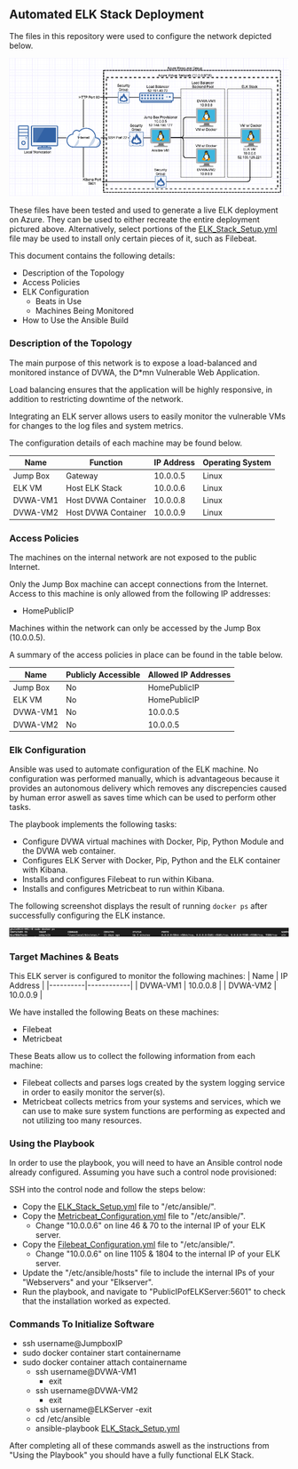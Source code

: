 ## Automated ELK Stack Deployment

The files in this repository were used to configure the network depicted below.

![Network Diagram](/Resources/Images/ELK_Stack_Network_Diagram.png?raw=true)

These files have been tested and used to generate a live ELK deployment on Azure. They can be used to either recreate the entire deployment pictured above. Alternatively, select portions of the [ELK_Stack_Setup.yml](/Resources/Scripts/ELK_Stack_Setup.yml ':include :type=code') file may be used to install only certain pieces of it, such as Filebeat.

This document contains the following details:
- Description of the Topology
- Access Policies
- ELK Configuration
  - Beats in Use
  - Machines Being Monitored
- How to Use the Ansible Build


### Description of the Topology

The main purpose of this network is to expose a load-balanced and monitored instance of DVWA, the D*mn Vulnerable Web Application.

Load balancing ensures that the application will be highly responsive, in addition to restricting downtime of the network.

Integrating an ELK server allows users to easily monitor the vulnerable VMs for changes to the log files and system metrics.

The configuration details of each machine may be found below.

| Name     | Function            | IP Address | Operating System |
|----------|---------------------|------------|------------------|
| Jump Box | Gateway             | 10.0.0.5   | Linux            |
| ELK VM   | Host ELK Stack      | 10.0.0.6   | Linux            |
| DVWA-VM1 | Host DVWA Container | 10.0.0.8   | Linux            |
| DVWA-VM2 | Host DVWA Container | 10.0.0.9   | Linux            |

### Access Policies

The machines on the internal network are not exposed to the public Internet. 

Only the Jump Box machine can accept connections from the Internet. Access to this machine is only allowed from the following IP addresses:
- HomePublicIP

Machines within the network can only be accessed by the Jump Box (10.0.0.5).

A summary of the access policies in place can be found in the table below.

| Name     | Publicly Accessible | Allowed IP Addresses |
|----------|---------------------|----------------------|
| Jump Box | No                  | HomePublicIP         |
| ELK VM   | No                  | HomePublicIP         |
| DVWA-VM1 | No                  | 10.0.0.5             |
| DVWA-VM2 | No                  | 10.0.0.5             |

### Elk Configuration

Ansible was used to automate configuration of the ELK machine. No configuration was performed manually, which is advantageous because it provides an autonomous delivery which removes any discrepencies caused by human error aswell as saves time which can be used to perform other tasks.

The playbook implements the following tasks:
- Configure DVWA virtual machines with Docker, Pip, Python Module and the DVWA web container.
- Configures ELK Server with Docker, Pip, Python and the ELK container with Kibana.
- Installs and configures Filebeat to run within Kibana.
- Installs and configures Metricbeat to run within Kibana. 

The following screenshot displays the result of running `docker ps` after successfully configuring the ELK instance.

![ELK Command](/Resources/Images/ELK_PS_CMD.png?raw=true)

### Target Machines & Beats
This ELK server is configured to monitor the following machines:
| Name     | IP Address |
|----------|------------|
| DVWA-VM1 | 10.0.0.8   |
| DVWA-VM2 | 10.0.0.9   |

We have installed the following Beats on these machines:
- Filebeat
- Metricbeat

These Beats allow us to collect the following information from each machine:
- Filebeat collects and parses logs created by the system logging service in order to easily monitor the server(s).
- Metricbeat collects metrics from your systems and services, which we can use to make sure system functions are performing as expected and not utilizing too many resources.

### Using the Playbook
In order to use the playbook, you will need to have an Ansible control node already configured. Assuming you have such a control node provisioned: 

SSH into the control node and follow the steps below:
- Copy the [ELK_Stack_Setup.yml](/Resources/Scripts/ELK_Stack_Setup.yml ':include :type=code') file to "/etc/ansible/".
- Copy the [Metricbeat_Configuration.yml](/Resources/Scripts/Metricbeat_Configuration.yml ':include :type=code') file to "/etc/ansible/".
  - Change "10.0.0.6" on line 46 & 70 to the internal IP of your ELK server.
- Copy the [Filebeat_Configuration.yml](/Resources/Scripts/Filebeat_Configuration.yml ':include :type=code') file to "/etc/ansible/".
  - Change "10.0.0.6" on line 1105 & 1804 to the internal IP of your ELK server.
- Update the "/etc/ansible/hosts" file to include the internal IPs of your "Webservers" and your "Elkserver".
- Run the playbook, and navigate to "PublicIPofELKServer:5601" to check that the installation worked as expected.

### Commands To Initialize Software
- ssh username@JumpboxIP
- sudo docker container start containername
- sudo docker container attach containername
  - ssh username@DVWA-VM1
    - exit
  - ssh username@DVWA-VM2
    - exit
  - ssh username@ELKServer
    -exit
  - cd /etc/ansible
  - ansible-playbook [ELK_Stack_Setup.yml](/Resources/Scripts/ELK_Stack_Setup.yml ':include :type=code')

After completing all of these commands aswell as the instructions from "Using the Playbook" you should have a fully functional ELK Stack.